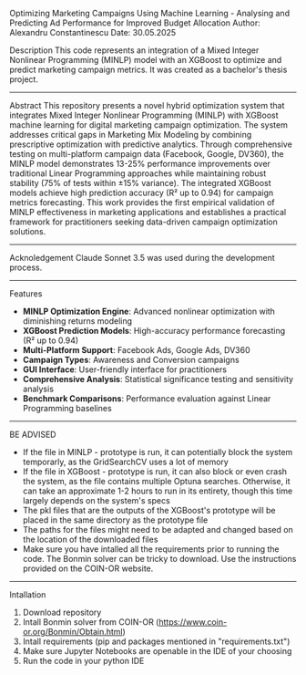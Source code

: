 Optimizing Marketing Campaigns Using Machine Learning - Analysing and Predicting Ad Performance for Improved Budget Allocation
Author: Alexandru Constantinescu
Date: 30.05.2025

Description
This code represents an integration of a Mixed Integer Nonlinear Programming (MINLP) model with an XGBoost to optimize and predict marketing campaign metrics. It was created as a bachelor's thesis project.

---------------

Abstract
This repository presents a novel hybrid optimization system that integrates Mixed Integer Nonlinear Programming (MINLP) with XGBoost machine learning for digital marketing campaign optimization. The system addresses critical gaps in Marketing Mix Modeling by combining prescriptive optimization with predictive analytics. Through comprehensive testing on multi-platform campaign data (Facebook, Google, DV360), the MINLP model demonstrates 13-25% performance improvements over traditional Linear Programming approaches while maintaining robust stability (75% of tests within ±15% variance). The integrated XGBoost models achieve high prediction accuracy (R² up to 0.94) for campaign metrics forecasting. This work provides the first empirical validation of MINLP effectiveness in marketing applications and establishes a practical framework for practitioners seeking data-driven campaign optimization solutions.

---------------

Acknoledgement
Claude Sonnet 3.5 was used during the development process.

---------------

Features
- **MINLP Optimization Engine**: Advanced nonlinear optimization with diminishing returns modeling
- **XGBoost Prediction Models**: High-accuracy performance forecasting (R² up to 0.94)
- **Multi-Platform Support**: Facebook Ads, Google Ads, DV360
- **Campaign Types**: Awareness and Conversion campaigns
- **GUI Interface**: User-friendly interface for practitioners
- **Comprehensive Analysis**: Statistical significance testing and sensitivity analysis
- **Benchmark Comparisons**: Performance evaluation against Linear Programming baselines

---------------

BE ADVISED
- If the file in MINLP - prototype is run, it can potentially block the system temporarly, as
the GridSearchCV uses a lot of memory
- If the file in XGBoost - prototype is run, it can also block or even crash the system, as
the file contains multiple Optuna searches. Otherwise, it can take an approximate 1-2 hours to 
run in its entirety, though this time largely depends on the system's specs 
- The pkl files that are the outputs of the XGBoost's prototype will be placed in the same directory
as the prototype file 
- The paths for the files might need to be adapted and changed based on the location of the downloaded
files
- Make sure you have intalled all the requirements prior to running the code. The Bonmin solver can be tricky
to download. Use the instructions provided on the COIN-OR website.
---------------

Intallation
1. Download repository
2. Intall Bonmin solver from COIN-OR (https://www.coin-or.org/Bonmin/Obtain.html)
3. Intall requirements (pip and packages mentioned in "requirements.txt")
4. Make sure Jupyter Notebooks are openable in the IDE of your choosing
5. Run the code in your python IDE
